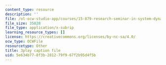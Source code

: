 ```yaml
---
content_type: resource
description: ''
file: /ol-ocw-studio-app/courses/15-879-research-seminar-in-system-dynamics-spring-2014/5e634b778f3b281279f967f2b95d4f5b_7xJJU5HDCVE.srt
file_size: 35828
file_type: application/x-subrip
learning_resource_types: []
license: https://creativecommons.org/licenses/by-nc-sa/4.0/
ocw_type: OCWFile
resourcetype: Other
title: 3play caption file
uid: 5e634b77-8f3b-2812-79f9-67f2b95d4f5b
---
```

